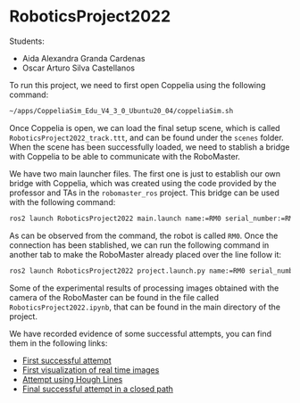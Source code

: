 # RoboticsProject2022

Students:
- Aida Alexandra Granda Cardenas
- Oscar Arturo Silva Castellanos

To run this project, we need to first open Coppelia using the following command:

```bash
~/apps/CoppeliaSim_Edu_V4_3_0_Ubuntu20_04/coppeliaSim.sh
```

Once Coppelia is open, we can load the final setup scene, which is called `RoboticsProject2022_track.ttt`, and can be found under the `scenes` folder. When the scene has been successfully loaded, we need to stablish a bridge with Coppelia to be able to communicate with the RoboMaster.

We have two main launcher files. The first one is just to establish our own bridge with Coppelia, which was created using the code provided by the professor and TAs in the `robomaster_ros` project. This bridge can be used with the following command:

```bash
ros2 launch RoboticsProject2022 main.launch name:=RM0 serial_number:=RM0
```

As can be observed from the command, the robot is called `RM0`. Once the connection has been stablished, we can run the following command in another tab to make the RoboMaster already placed over the line follow it:

```bash
ros2 launch RoboticsProject2022 project.launch.py name:=RM0 serial_number:=RM0
```

Some of the experimental results of processing images obtained with the camera of the RoboMaster can be found in the file called `RoboticsProject2022.ipynb`, that can be found in the main directory of the project.

We have recorded evidence of some successful attempts, you can find them in the following links:

- [First successful attempt](https://www.youtube.com/watch?v=_C33DVb1cUs&ab_channel=AlexandraGranda)
- [First visualization of real time images](https://www.youtube.com/watch?v=qm8XMwvHkl0&ab_channel=AlexandraGranda)
- [Attempt using Hough Lines](https://www.youtube.com/watch?v=s-vljXK2NkY&ab_channel=AlexandraGranda)
- [Final successful attempt in a closed path](https://www.youtube.com/watch?v=79j3lSkaLQE&ab_channel=AlexandraGranda)

